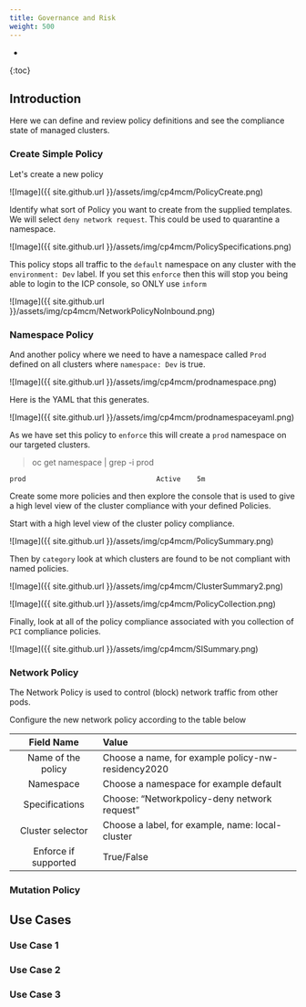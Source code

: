 ```yaml
---
title: Governance and Risk
weight: 500
---
```


-  
{:toc}

## Introduction

Here we can define and review policy definitions and see the compliance state of managed clusters.

### Create Simple Policy

Let's create a new policy

![Image]({{ site.github.url }}/assets/img/cp4mcm/PolicyCreate.png)

Identify what sort of Policy you want to create from the supplied templates. We will select `deny network request`. This could be used to quarantine a namespace.

![Image]({{ site.github.url }}/assets/img/cp4mcm/PolicySpecifications.png)

This policy stops all traffic to the `default` namespace on any cluster with the `environment: Dev` label. If you set this `enforce` then this will stop you being able to login to the ICP console, so ONLY use `inform`

![Image]({{ site.github.url }}/assets/img/cp4mcm/NetworkPolicyNoInbound.png)

### Namespace Policy

And another policy where we need to have a namespace called `Prod` defined on all clusters where `namespace: Dev` is true.

![Image]({{ site.github.url }}/assets/img/cp4mcm/prodnamespace.png)

Here is the YAML that this generates.

![Image]({{ site.github.url }}/assets/img/cp4mcm/prodnamespaceyaml.png)

As we have set this policy to `enforce` this will create a `prod` namespace on our targeted clusters.

>oc get namespace \| grep -i prod

```
prod                                Active    5m
```

Create some more policies and then explore the console that is used to give a high level view of the cluster compliance with your defined Policies.

Start with a high level view of the cluster policy compliance.

![Image]({{ site.github.url }}/assets/img/cp4mcm/PolicySummary.png)

Then by `category` look at which clusters are found to be not compliant with named policies.

![Image]({{ site.github.url }}/assets/img/cp4mcm/ClusterSummary2.png)


![Image]({{ site.github.url }}/assets/img/cp4mcm/PolicyCollection.png)

Finally, look at all of the policy compliance associated with you collection of `PCI` compliance policies.

![Image]({{ site.github.url }}/assets/img/cp4mcm/SISummary.png)


### Network Policy

The Network Policy is used to control (block) network traffic from other pods.

Configure the new network policy according to the table below


|         Field Name         | Value |
| :-----------------------: | :------ |
| Name of the policy | Choose a name, for example  policy-nw-residency2020 |
| Namespace | Choose a namespace for example default |
| Specifications | Choose:  “Networkpolicy-deny network request” |
| Cluster selector | Choose  a label, for example, name: local-cluster |
| Enforce if supported | True/False |


### Mutation Policy

## Use Cases

### Use Case 1 

### Use Case 2

### Use Case 3





